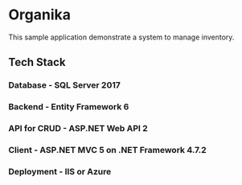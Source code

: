 # Organika

This sample application demonstrate a system to manage inventory.

## Tech Stack

### Database - SQL Server 2017
### Backend - Entity Framework 6
### API for CRUD - ASP.NET Web API 2 
### Client - ASP.NET MVC 5 on .NET Framework 4.7.2
### Deployment - IIS or Azure


